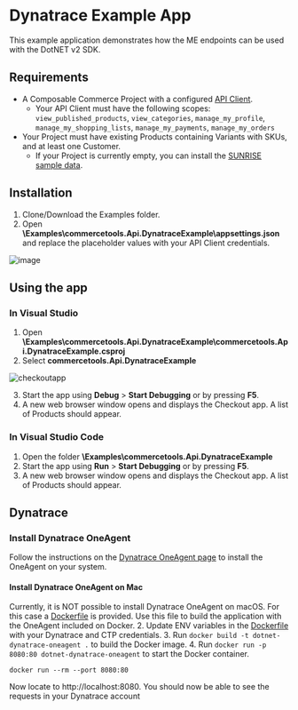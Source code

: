 # Dynatrace Example App

This example application demonstrates how the ME endpoints can be used with the DotNET v2 SDK.

## Requirements

- A Composable Commerce Project with a configured [API Client](https://docs.commercetools.com/getting-started/create-api-client#create-an-api-client).
  - Your API Client must have the following scopes: `view_published_products`, `view_categories`, `manage_my_profile`, `manage_my_shopping_lists`, `manage_my_payments`, `manage_my_orders`
- Your Project must have existing Products containing Variants with SKUs, and at least one Customer.
  - If your Project is currently empty, you can install the [SUNRISE sample data](https://github.com/commercetools/commercetools-sunrise-data).

## Installation

1. Clone/Download the Examples folder.
2. Open **\Examples\commercetools.Api.DynatraceExample\appsettings.json** and replace the placeholder values with your API Client credentials.

![image](https://user-images.githubusercontent.com/77231096/180888862-2e911f43-db94-4ae1-b2bc-479ae7e549e2.png)

## Using the app

### In Visual Studio

1. Open **\Examples\commercetools.Api.DynatraceExample\commercetools.Api.DynatraceExample.csproj**
2. Select **commercetools.Api.DynatraceExample**

![checkoutapp](https://user-images.githubusercontent.com/77231096/180888672-8045a167-6fc4-4fdb-8b11-2ea1bac10319.png)

3. Start the app using **Debug** > **Start Debugging** or by pressing **F5**.
4. A new web browser window opens and displays the Checkout app. A list of Products should appear.

### In Visual Studio Code

1. Open the folder **\Examples\commercetools.Api.DynatraceExample**
2. Start the app using **Run** > **Start Debugging** or by pressing **F5**.
3. A new web browser window opens and displays the Checkout app. A list of Products should appear.

## Dynatrace

### Install Dynatrace OneAgent
Follow the instructions on the [Dynatrace OneAgent page](https://docs.dynatrace.com/docs/setup-and-configuration/dynatrace-oneagent#tabgroup--technology-support--operating-systems) to install the OneAgent on your system.

#### Install Dynatrace OneAgent on Mac
Currently, it is NOT possible to install Dynatrace OneAgent on macOS. For this case a [Dockerfile](./Dockerfile) is provided.
Use this file to build the application with the OneAgent included on Docker.
2. Update ENV variables in the [Dockerfile](../../Dynatrace.Dockerfile) with your Dynatrace and CTP credentials.
3. Run `docker build -t dotnet-dynatrace-oneagent .` to build the Docker image.
4. Run `docker run -p 8080:80 dotnet-dynatrace-oneagent` to start the Docker container.


```shell
docker run --rm --port 8080:80
```

Now locate to http://localhost:8080. You should now be able to see the requests in your Dynatrace account